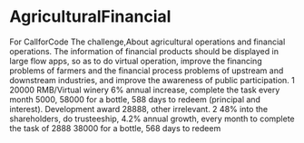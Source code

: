 # AgriculturalFinancial
For CallforCode The challenge,About agricultural operations and financial operations.
The information of financial products should be displayed in large flow apps, so as to do virtual operation, improve the financing problems of farmers and the financial process problems of upstream and downstream industries, and improve the awareness of public participation.
1 20000 RMB/Virtual winery 6% annual increase, complete the task every month 5000, 58000 for a bottle, 588 days to redeem (principal and interest). Development award 28888, other irrelevant.
2 48% into the shareholders, do trusteeship, 4.2% annual growth, every month to complete the task of 2888 38000 for a bottle, 568 days to redeem
